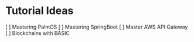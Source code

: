 # Tutorial Ideas

[ ] Mastering PalmOS
[ ] Mastering SpringBoot
[ ] Master AWS API Gateway
[ ] Blockchains with BASIC
